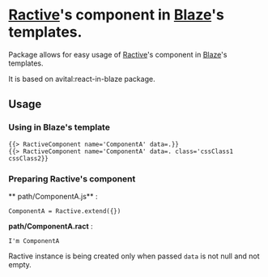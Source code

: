 [Ractive](http://ractivejs.org)'s  component in [Blaze](http://meteor.github.io/blaze/)'s templates.
=================

Package allows for easy usage of [Ractive](http://ractivejs.org)'s  component in [Blaze](http://meteor.github.io/blaze/)'s templates.

It is based on avital:react-in-blaze package.

## Usage

### Using in Blaze's template

```
{{> RactiveComponent name='ComponentA' data=.}}
{{> RactiveComponent name='ComponentA' data=. class='cssClass1 cssClass2}}
```

### Preparing Ractive's component


** path/ComponentA.js** :

```
ComponentA = Ractive.extend({})
```

**path/ComponentA.ract** :

```
I'm ComponentA
```



Ractive instance is being created only when passed `data` is not null and not empty.
